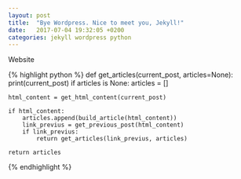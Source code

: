 ```yaml
---
layout: post
title:  "Bye Wordpress. Nice to meet you, Jekyll!"
date:   2017-07-04 19:32:05 +0200
categories: jekyll wordpress python
---
```


Website

{% highlight python %}
def get_articles(current_post, articles=None):
    print(current_post)
    if articles is None:
        articles = []

    html_content = get_html_content(current_post)

    if html_content:
        articles.append(build_article(html_content))
        link_previus = get_previous_post(html_content)
        if link_previus:
            return get_articles(link_previus, articles)

    return articles
{% endhighlight %}
